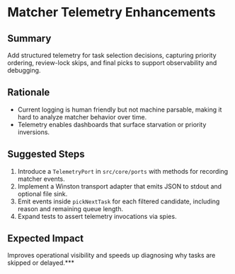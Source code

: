 # Matcher Telemetry Enhancements

## Summary

Add structured telemetry for task selection decisions, capturing priority ordering, review-lock skips, and final picks to support observability and debugging.

## Rationale

- Current logging is human friendly but not machine parsable, making it hard to analyze matcher behavior over time.
- Telemetry enables dashboards that surface starvation or priority inversions.

## Suggested Steps

1. Introduce a `TelemetryPort` in `src/core/ports` with methods for recording matcher events.
2. Implement a Winston transport adapter that emits JSON to stdout and optional file sink.
3. Emit events inside `pickNextTask` for each filtered candidate, including reason and remaining queue length.
4. Expand tests to assert telemetry invocations via spies.

## Expected Impact

Improves operational visibility and speeds up diagnosing why tasks are skipped or delayed.\*\*\*
